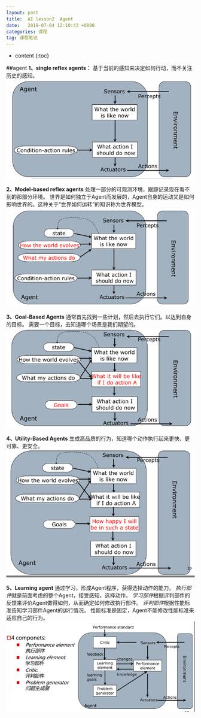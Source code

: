 ```yaml
---
layout: post
title:  AI lesson2  Agent
date:   2019-07-04 12:10:43 +0800
categories: 课程
tag: 课程笔记
---
```


* content
{:toc}

##agent
**1、single reflex agents：**
基于当前的感知来决定如何行动，而不关注历史的感知。
![](imgs/20190703-212554.png)

**2、Model-based reflex agents**
处理一部分的可观测环境，跟踪记录现在看不到的那部分环境。
世界是如何独立于Agent而发展的，Agent自身的运动又是如何影响世界的。这种关于“世界如何运转”的知识称为世界模型。
![](imgs/20190703-212443.png)

**3、Goal-Based Agents**
通常首先找到一些计划，然后去执行它们。以达到自身的目标。
需要一个目标，去知道哪个场景是我们期望的。
![](imgs/20190703-212940.png)

**4、Utility-Based Agents**
生成高品质的行为，知道哪个动作执行起来更快、更可靠、更安全。
![](imgs/20190703-213107.png)

**5、Learning agent**
通过学习，形成Agent程序，获得选择动作的能力。
*执行部件*就是前面考虑的整个Agent，接受感知，选择动作。
*学习部件*根据评判部件的反馈来评价Agent做得如何，从而确定如何修改执行部件。
*评判部件*根据性能标准告知学习部件Agent的运行情况。
性能标准是固定，Agent不能修改性能标准来适应自己的行为。
![](imgs/20190703-213430.png)

